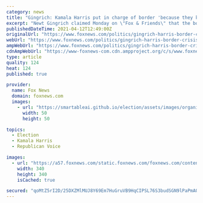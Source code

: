 ```yaml
---
category: news
title: "Gingrich: Kamala Harris put in charge of border 'because they knew she wouldn’t do anything'"
excerpt: "Newt Gingrich claimed Monday on \"Fox & Friends\" that the border crisis was not a mistake and that Vice President Kamala Harris was put in charge because they knew she wouldn't do anything to fix the situation. NEWT GINGRICH: If you look at a piece of ..."
publishedDateTime: 2021-04-12T12:49:00Z
originalUrl: "https://www.foxnews.com/politics/gingrich-harris-border-crisis-immigration-illegal-immigrants"
webUrl: "https://www.foxnews.com/politics/gingrich-harris-border-crisis-immigration-illegal-immigrants"
ampWebUrl: "https://www.foxnews.com/politics/gingrich-harris-border-crisis-immigration-illegal-immigrants.amp"
cdnAmpWebUrl: "https://www-foxnews-com.cdn.ampproject.org/c/s/www.foxnews.com/politics/gingrich-harris-border-crisis-immigration-illegal-immigrants.amp"
type: article
quality: 124
heat: 124
published: true

provider:
  name: Fox News
  domain: foxnews.com
  images:
    - url: "https://smartableai.github.io/election/assets/images/organizations/foxnews.com-50x50.jpg"
      width: 50
      height: 50

topics:
  - Election
  - Kamala Harris
  - Republican Voice

images:
  - url: "https://a57.foxnews.com/static.foxnews.com/foxnews.com/content/uploads/2018/09/340/340/fox-news.jpg?ve=1&tl=1"
    width: 340
    height: 340
    isCached: true

secured: "qoMtZ5rI2D/25DXZMlMUJ8Y69Em7HuGruVB9HqCIPSL76S3budSGN9lPaPmAQF5xZwbdzWkDb3Ph/BjmcnAmeOSyl7He5zUMGsqgFNpGlMSJXMn6UQXNPLkXaROdmOi5KSaC7gfxrTrcDIdxCKzAGQXVwnLVhNAtZNSqtNBGgiL5y0Nz8/BiZ23rC6fQhvgIv4V3OmiXkDZKuiufHAESE9yNWpkYWjExgMI3p0ea6S3TPtEeP4WgonzdH2qfaqQ1MjBadoL3liBEdIYJagymbOWU0dzqUGSAnW51mNFBPCvaoHUh/dPyRBSDs3gHAwl2C1gVT6bSO9ATr9DW3UK5kRBkYLgWgEbikSGrKfolQl0=;iVkYfdmI4aEJ9i1l4Kr2Pw=="
---
```


